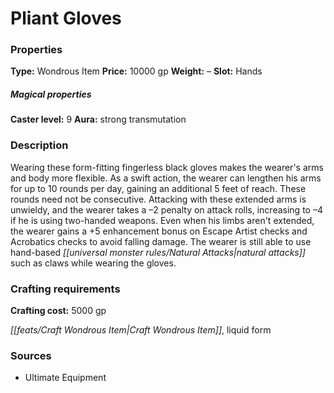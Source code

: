 ﻿---
Title: "Pliant Gloves"
Type: "Wondrous Item"
Price: "10000 gp"
Weight: "–"
Slot: "Hands"
Caster level: "9"
Aura: "strong transmutation"
Description: |
  "Wearing these form-fitting fingerless black gloves makes the wearer's arms and body more flexible. As a swift action, the wearer can lengthen his arms for up to 10 rounds per day, gaining an additional 5 feet of reach. These rounds need not be consecutive. Attacking with these extended arms is unwieldy, and the wearer takes a –2 penalty on attack rolls, increasing to –4 if he is using two-handed weapons. Even when his limbs aren't extended, the wearer gains a +5 enhancement bonus on Escape Artist checks and Acrobatics checks to avoid falling damage. The wearer is still able to use hand-based natural attacks such as claws while wearing the gloves."
Crafting cost: "5000 gp"
Sources: "['Ultimate Equipment']"
---

# Pliant Gloves

### Properties

**Type:** Wondrous Item **Price:** 10000 gp **Weight:** – **Slot:** Hands

##### Magical properties

**Caster level:** 9 **Aura:** strong transmutation

### Description

Wearing these form-fitting fingerless black gloves makes the wearer's arms and body more flexible. As a swift action, the wearer can lengthen his arms for up to 10 rounds per day, gaining an additional 5 feet of reach. These rounds need not be consecutive. Attacking with these extended arms is unwieldy, and the wearer takes a –2 penalty on attack rolls, increasing to –4 if he is using two-handed weapons. Even when his limbs aren't extended, the wearer gains a +5 enhancement bonus on Escape Artist checks and Acrobatics checks to avoid falling damage. The wearer is still able to use hand-based _[[universal monster rules/Natural Attacks|natural attacks]]_ such as claws while wearing the gloves.

### Crafting requirements

**Crafting cost:** 5000 gp

_[[feats/Craft Wondrous Item|Craft Wondrous Item]]_, liquid form

### Sources

* Ultimate Equipment